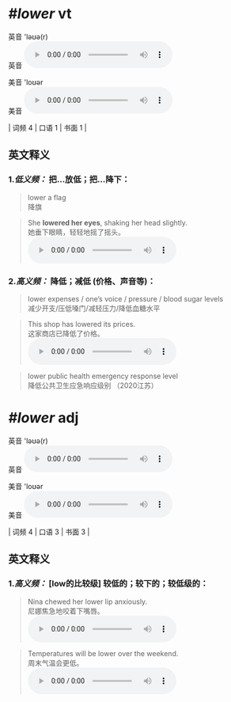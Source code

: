 # ***\#lower*** vt
英音 'ləʊə(r)  
英音
<audio src="./media/lower-B.aac" controls="controls"></audio>

美音 'loʊər  
美音
<audio src="./media/lower.aac" controls="controls"></audio>



| 词频 4 | 口语 1 | 书面 1 |  

英文释义
---
### 1.*低义频：* **把…放低；把…降下：**  

 > lower a flag   
 > 降旗    

 > She **lowered her eyes**, shaking her head slightly.   
 > 她垂下眼睛，轻轻地摇了摇头。    
<audio src="./media/lower-3.aac" controls="controls"></audio>

### 2.*高义频：* **降低；减低 (价格、声音等)：**  

 > lower expenses / one’s voice / pressure / blood sugar levels  
 > 减少开支/压低嗓门/减轻压力/降低血糖水平    

 > This shop has lowered its prices.   
 > 这家商店已降低了价格。    
<audio src="./media/lower-4.aac" controls="controls"></audio>

 > lower public health emergency response level  
 > 降低公共卫生应急响应级别  （2020江苏）  


# ***\#lower*** adj
英音 'ləʊə(r)  
英音
<audio src="./media/lower-B.aac" controls="controls"></audio>

美音 'loʊər  
美音
<audio src="./media/lower.aac" controls="controls"></audio>



| 词频 4 | 口语 3 | 书面 3 |  

英文释义
---
### 1.*高义频：* **[low的比较级] 较低的；较下的；较低级的：**  

 > Nina chewed her lower lip anxiously.   
 > 尼娜焦急地咬着下嘴唇。    
<audio src="./media/lower-1.aac" controls="controls"></audio>

 > Temperatures will be lower over the weekend.   
 > 周末气温会更低。    
<audio src="./media/lower-2.aac" controls="controls"></audio>


